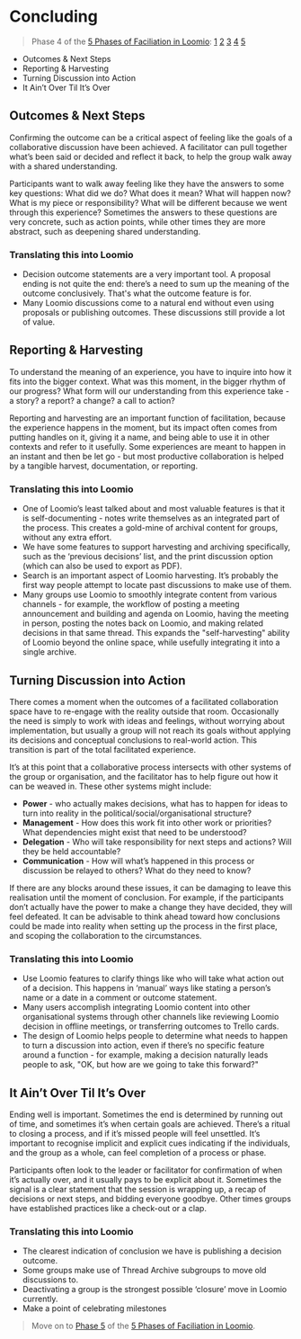 # Concluding

> Phase 4 of the [5 Phases of Faciliation in Loomio](five_phases_of_facilitation.md): [1](preparation.md) [2](commencing.md) [3](underway.md) [4](concluding.md) [5](ongoing_practice.md)


* Outcomes & Next Steps
* Reporting & Harvesting
* Turning Discussion into Action
* It Ain’t Over Til It’s Over

## Outcomes & Next Steps

Confirming the outcome can be a critical aspect of feeling like the goals of a collaborative discussion have been achieved. A facilitator can pull together what’s been said or decided and reflect it back, to help the group walk away with a shared understanding.

Participants want to walk away feeling like they have the answers to some key questions: What did we do? What does it mean? What will happen now? What is my piece or responsibility? What will be different because we went through this experience? Sometimes the answers to these questions are very concrete, such as action points, while other times they are more abstract, such as deepening shared understanding.

### Translating this into Loomio

* Decision outcome statements are a very important tool. A proposal ending is not quite the end: there’s a need to sum up the meaning of the outcome conclusively. That's what the outcome feature is for.
* Many Loomio discussions come to a natural end without even using proposals or publishing outcomes. These discussions still provide a lot of value.


## Reporting & Harvesting

To understand the meaning of an experience, you have to inquire into how it fits into the bigger context. What was this moment, in the bigger rhythm of our progress? What form will our understanding from this experience take - a story? a report? a change? a call to action?

Reporting and harvesting are an important function of facilitation, because the experience happens in the moment, but its impact often comes from putting handles on it, giving it a name, and being able to use it in other contexts and refer to it usefully. Some experiences are meant to happen in an instant and then be let go - but most productive collaboration is helped by a tangible harvest, documentation, or reporting.

### Translating this into Loomio

* One of Loomio’s least talked about and most valuable features is that it is self-documenting - notes write themselves as an integrated part of the process. This creates a gold-mine of archival content for groups, without any extra effort.
* We have some features to support harvesting and archiving specifically, such as the ‘previous decisions’ list, and the print discussion option (which can also be used to export as PDF).
* Search is an important aspect of Loomio harvesting. It’s probably the first way people attempt to locate past discussions to make use of them.
* Many groups use Loomio to smoothly integrate content from various channels - for example, the workflow of posting a meeting announcement and building and agenda on Loomio, having the meeting in person, posting the notes back on Loomio, and making related decisions in that same thread. This expands the "self-harvesting" ability of Loomio beyond the online space, while usefully integrating it into a single archive.


## Turning Discussion into Action

There comes a moment when the outcomes of a facilitated collaboration space have to re-engage with the reality outside that room. Occasionally the need is simply to work with ideas and feelings, without worrying about implementation, but usually a group will not reach its goals without applying its decisions and conceptual conclusions to real-world action. This transition is part of the total facilitated experience.

It’s at this point that a collaborative process intersects with other systems of the group or organisation, and the facilitator has to help figure out how it can be weaved in. These other systems might include:

* **Power** - who actually makes decisions, what has to happen for ideas to turn into reality in the political/social/organisational structure?
* **Management** - How does this work fit into other work or priorities? What dependencies might exist that need to be understood?
* **Delegation** - Who will take responsibility for next steps and actions? Will they be held accountable?
* **Communication** - How will what’s happened in this process or discussion be relayed to others? What do they need to know?

If there are any blocks around these issues, it can be damaging to leave this realisation until the moment of conclusion. For example, if the participants don’t actually have the power to make a change they have decided, they will feel defeated. It can be advisable to think ahead toward how conclusions could be made into reality when setting up the process in the first place, and scoping the collaboration to the circumstances.


### Translating this into Loomio

* Use Loomio features to clarify things like who will take what action out of a decision. This happens in ‘manual’ ways like stating a person’s name or a date in a comment or outcome statement.
* Many users accomplish integrating Loomio content into other organisational systems through other channels like reviewing Loomio decision in offline meetings, or transferring outcomes to Trello cards.
* The design of Loomio helps people to determine what needs to happen to turn a discussion into action, even if there’s no specific feature around a function - for example, making a decision naturally leads people to ask, "OK, but how are we going to take this forward?"


## It Ain’t Over Til It’s Over

Ending well is important. Sometimes the end is determined by running out of time, and sometimes it’s when certain goals are achieved. There’s a ritual to closing a process, and if it’s missed people will feel unsettled. It’s important to recognise implicit and explicit cues indicating if the individuals, and the group as a whole, can feel completion of a process or phase.

Participants often look to the leader or facilitator for confirmation of when it’s actually over, and it usually pays to be explicit about it. Sometimes the signal is a clear statement that the session is wrapping up, a recap of decisions or next steps, and bidding everyone goodbye. Other times groups have established practices like a check-out or a clap.

### Translating this into Loomio

* The clearest indication of conclusion we have is publishing a decision outcome.
* Some groups make use of Thread Archive subgroups to move old discussions to.
* Deactivating a group is the strongest possible ‘closure’ move in Loomio currently.
* Make a point of celebrating milestones


> Move on to [Phase 5](ongoing_practice.md) of the [5 Phases of Faciliation in Loomio](five_phases_of_facilitation.md).
